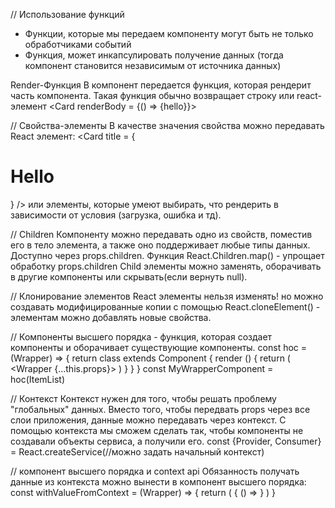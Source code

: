 // Использование функций 
 - Функции, которые мы передаем компоненту могут быть не только обработчиками событий 
 - Функция, может инкапсулировать получение данных (тогда компонент становится независимым от источника данных)

Render-Функция
В компонент передается функция, которая рендерит часть компонента. Такая функция обычно возвращает строку или react-элемент <Card renderBody = {() => {<span>hello</span>}}>

// Свойства-элементы 
В качестве значения свойства можно передавать React элемент: <Card title = {<h1>Hello</h1>} /> или элементы, которые умеют выбирать, что рендерить в зависимости от условия (загрузка, ошибка и тд).

// Children
Компоненту можно передавать одно из свойств, поместив его в тело элемента, а также оно поддерживает любые типы данных. Доступно через props.children.
Функция React.Children.map() - упрощает обработку props.children
Child элементы можно заменять, оборачивать в другие компоненты или скрывать(если вернуть null).


// Клонирование элементов 
React элементы нельзя изменять!
но можно создавать модифицированные копии с помощью React.cloneElement() - элементам можно добавлять новые свойства.

// Компоненты высшего порядка - функция, которая создает компоненты и оборачивает существующие компоненты.
const hoc = (Wrapper) => {
    return class extends Component {
        render () {
            return (
                <Wrapper {...this.props}>
            )
        }
    }
}
const MyWrapperComponent = hoc(ItemList)

// Контекст 
Контекст нужен для того, чтобы решать проблему "глобальных" данных. Вместо того, чтобы передвать props через все слои приложения, данные можно передавать через контекст. 
С помощью контекста мы сможем сделать так, чтобы компоненты не создавали объекты сервиса, а получили его.
const {Provider, Consumer} = React.createService(//можно задать начальный контекст)

// компонент высшего порядка и context api 
Обязанность получать данные из контекста можно вынести в компонент высшего порядка: 
const withValueFromContext = (Wrapper) => {
    return (
        <Consumer>
           {
                () => <Wrapper value = {value} />
           }
        </Consumer>
    ) 
}